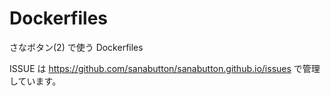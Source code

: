 # Dockerfiles

さなボタン(2) で使う Dockerfiles

ISSUE は https://github.com/sanabutton/sanabutton.github.io/issues で管理しています。
